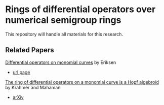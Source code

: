 # Rings of differential operators over numerical semigroup rings

This repository will handle all materials for this research.

## Related Papers
[Differential operators on monomial curves](papers/eriksen_diff-ops-mon-curves.pdf) by Eriksen
- [url page](https://www.sciencedirect.com/science/article/pii/S0021869303001443)

[The ring of differential operators on a monomial curve is a Hopf algebroid](papers/krahmer-mahaman_diff-ops-hopf-algebroid.pdf) by Krähmer and Mahaman
- [arXiv](https://arxiv.org/abs/2405.08490)
